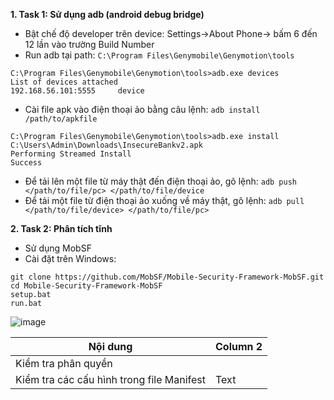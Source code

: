 
**1. Task 1: Sử dụng adb (android debug bridge)**

- Bật chế độ developer trên device: Settings->About	Phone->	bấm 6 đến 12 lần vào trường Build Number
- Run adb tại path: `C:\Program Files\Genymobile\Genymotion\tools`
```
C:\Program Files\Genymobile\Genymotion\tools>adb.exe devices
List of devices attached
192.168.56.101:5555     device
```
- Cài file apk vào điện thoại ảo bằng câu lệnh: `adb install /path/to/apkfile`
```
C:\Program Files\Genymobile\Genymotion\tools>adb.exe install C:\Users\Admin\Downloads\InsecureBankv2.apk
Performing Streamed Install
Success
``` 
- Để tải lên một file từ máy thật đến điện thoại ảo, gõ lệnh:
`adb push </path/to/file/pc> </path/to/file/device`
- Để tải một file từ điện thoại ảo xuống về máy thật, gõ lệnh:
`adb pull </path/to/file/device> </path/to/file/pc>`

**2. Task 2: Phân tích tĩnh**
- Sử dụng MobSF
- Cài đặt trên Windows:
```
git clone https://github.com/MobSF/Mobile-Security-Framework-MobSF.git
cd Mobile-Security-Framework-MobSF
setup.bat
run.bat
```

![image](https://github.com/m3dium/android/assets/72652376/2ac1454f-bec3-4c18-8278-4fa20043bfb6)

| Nội dung | Column 2 | 
| -------- | -------- |
| Kiểm tra phân quyền
| Kiểm tra các cấu hình trong file Manifest     | Text     |





















